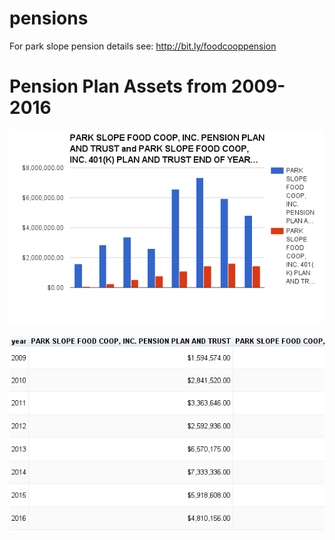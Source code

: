 # pensions

For park slope pension details see: 
 http://bit.ly/foodcooppension 


# Pension Plan Assets from 2009-2016

![table](https://github.com/civic-data/pensions/blob/master/parkslopefoodcoop/pension_parkslopefoodcoop_plan_assets_2009_2016.png "table")

![table](https://github.com/civic-data/pensions/blob/master/parkslopefoodcoop/pension_parkslopefoodcoop_plan_assets_2009_2016_chart.png "table")
